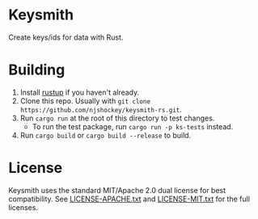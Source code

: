 # Keysmith

Create keys/ids for data with Rust.

# Building
1. Install [rustup](https://www.rust-lang.org/tools/install) if you haven't already.
2. Clone this repo. Usually with `git clone https://github.com/njshockey/keysmith-rs.git`.
3. Run `cargo run` at the root of this directory to test changes.
   - To run the test package, run `cargo run -p ks-tests` instead.
4. Run `cargo build` or `cargo build --release` to build.

# License
Keysmith uses the standard MIT/Apache 2.0 dual license for best compatibility. See [LICENSE-APACHE.txt](LICENSE-APACHE.txt) and [LICENSE-MIT.txt](LICENSE-MIT.txt) for the full licenses.